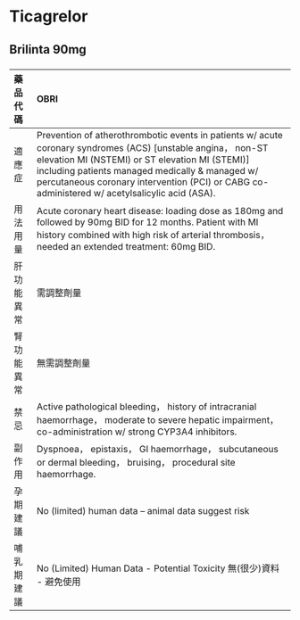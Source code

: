 # Ticagrelor

## Brilinta 90mg

##### 

| 藥品代碼   | OBRI                                                                                                                                                                                                                                                                                                              |
|:-----------|:------------------------------------------------------------------------------------------------------------------------------------------------------------------------------------------------------------------------------------------------------------------------------------------------------------------|
| 適應症     | Prevention of atherothrombotic events in patients w/ acute coronary syndromes (ACS) [unstable angina， non-ST elevation MI (NSTEMI) or ST elevation MI (STEMI)] including patients managed medically & managed w/ percutaneous coronary intervention (PCI) or CABG co-administered w/ acetylsalicylic acid (ASA). |
| 用法用量   | Acute coronary heart disease: loading dose as 180mg and followed by 90mg BID for 12 months. Patient with MI history combined with high risk of arterial thrombosis， needed an extended treatment: 60mg BID.                                                                                                      |
| 肝功能異常 | 需調整劑量                                                                                                                                                                                                                                                                                                        |
| 腎功能異常 | 無需調整劑量                                                                                                                                                                                                                                                                                                      |
| 禁忌       | Active pathological bleeding， history of intracranial haemorrhage， moderate to severe hepatic impairment， co-administration w/ strong CYP3A4 inhibitors.                                                                                                                                                       |
| 副作用     | Dyspnoea， epistaxis， GI haemorrhage， subcutaneous or dermal bleeding， bruising， procedural site haemorrhage.                                                                                                                                                                                                 |
| 孕期建議   | No (limited) human data – animal data suggest risk                                                                                                                                                                                                                                                                |
| 哺乳期建議 | No (Limited) Human Data - Potential Toxicity 無(很少)資料 - 避免使用                                                                                                                                                                                                                                              |

